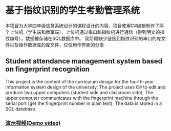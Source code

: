 # 基于指纹识别的学生考勤管理系统
本项目为大学四年级信息系统设计的课程设计的内容，项目使用C#编辑制作了两个上位机（学生端和教室端），上位机通过串口和指纹机进行通信（得到明文的指纹编号），数据被存储在SQL数据库中。
现阶段缺少链接到指纹识别的串口的库文件以及操作数据库的库文件，仅仅用作界面的分享

## Student attendance management system based on fingerprint recognition
This project is the content of the curriculum design for the fourth-year information system design of the university. The project uses C# to edit and produce two upper computers (student side and classroom side). The upper computer communicates with the fingerprint machine through the serial port (get the fingerprint number in plain text), The data is stored in a SQL database.

### [演示视频(Demo video)](https://www.bilibili.com/video/BV1BZ4y1G7Gy/)
